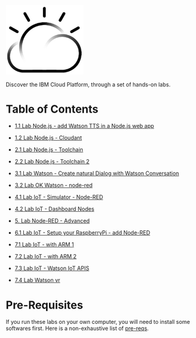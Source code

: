 <img src="./images/bluemix-logo.png" width="40%"/>

Discover the IBM Cloud Platform, through a set of hands-on labs.

# Table of Contents

+ [1.1 Lab Node.js - add Watson TTS in a Node.js web app](./labs/1.1%20Lab%20Node.js%20-%20add%20Watson%20TTS%20in%20a%20Node.js%20web%20app)

+ [1.2 Lab Node.js - Cloudant](./labs/1.2%20Lab%20Node.js%20-%20Cloudant)

+ [2.1 Lab Node.js - Toolchain](./labs/2.1%20Lab%20Node.js%20-%20Toolchain)

+ [2.2 Lab Node.js - Toolchain 2](./labs/2.2%20Lab%20Node.js%20-%20Toolchain%202)

+ [3.1 Lab Watson - Create natural Dialog with Watson Conversation](./labs/3.1%20Lab%20Watson%20-%20Create%20natural%20Dialog%20with%20Watson%20Conversation)

+ [3.2 Lab OK Watson - node-red](./labs/3.2%20Lab%20OK%20Watson%20-%20node-red)

+ [4.1 Lab IoT - Simulator - Node-RED](./labs/4.1%20Lab%20IoT%20-%20Simulator%20-%20Node-RED)

<!--++ [4.2 Lab IoT - Node-RED dashboard](./labs/4.2%20Lab%20IoT%20-%20Node-RED%20dashboard)-->

+ [4.2 Lab IoT - Dashboard Nodes](./labs/4.2%20Lab%20IoT%20-%20Dashboard%20Nodes)


<!--+ [4.2 Lab IOT - web UI](./labs/4.2%20Lab%20IOT%20-%20web%20UI)-->

+ [5. Lab Node-RED - Advanced](./labs/5.%20Lab%20Node-RED%20-%20Advanced)

+ [6.1 Lab IoT - Setup your RaspberryPi - add Node-RED](./labs/6.1%20Lab%20IoT%20-%20Setup%20your%20RaspberryPi%20-%20add%20Node-RED)

+ [7.1 Lab IoT - with ARM 1](./labs/7.1%20Lab%20IoT%20-%20with%20ARM%201)

+ [7.2 Lab IoT - with ARM 2](./labs/7.2%20Lab%20IoT%20-%20with%20ARM%202)

+ [7.3 Lab IoT - Watson IoT APIS](./labs/7.3%20Lab%20IoT%20-%20Watson%20IoT%20APIs)

+ [7.4 Lab Watson vr](./labs/7.4%20Lab%20Watson%20vr)

<!--++ [6.2 Lab IoT - RaspberryPi - nodes exercises](./labs/6.2%20Lab%20IoT%20-%20RaspberryPi%20-%20nodes%20exercises)-->

<!--+ [6. Lab Visual Recognition](./labs/6.%20Lab%20Visual%20Recognition)-->

<!--+ [Lab API - Manage your APIs with API Connect](./labs/Lab%20API%20-%20Manage%20your%20APIs%20with%20API%20Connect)

+ [Lab Container - Run native docker Container on the Cloud](./labs/Lab%20Container%20-%20Run%20native%20docker%20Container%20on%20the%20Cloud) -->

# Pre-Requisites

If you run these labs on your own computer, you will need to install some softwares first. Here is a non-exhaustive list of [pre-reqs](./prereqs).